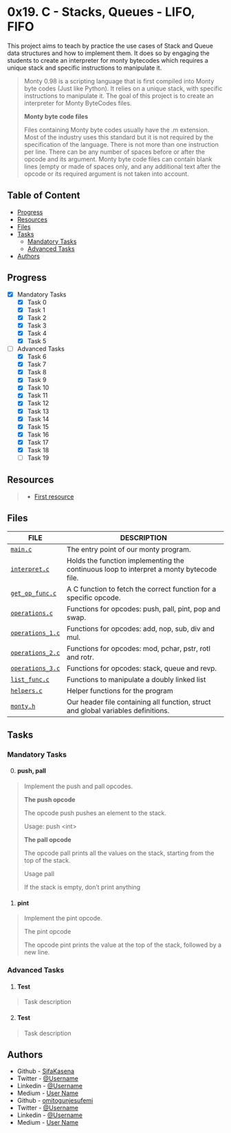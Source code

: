 # 0x19. C - Stacks, Queues - LIFO, FIFO
This project aims to teach by practice the use cases of Stack and Queue data structures and how to implement them.
It does so by engaging the students to create an interpreter for monty bytecodes which requires a unique stack and specific instructions to manipulate it.
>Monty 0.98 is a scripting language that is first compiled into Monty byte codes (Just like Python). It relies on a unique stack, with specific instructions to manipulate it. The goal of this project is to create an interpreter for Monty ByteCodes files.
>
>**Monty byte code files**
>
>Files containing Monty byte codes usually have the .m extension. Most of the industry uses this standard but it is not required by the specification of the language. There is not more than one instruction per line. There can be any number of spaces before or after the opcode and its argument.
>Monty byte code files can contain blank lines (empty or made of spaces only, and any additional text after the opcode or its required argument is not taken into account.

## Table of Content
- [Progress](#progress)
- [Resources](#resources)
- [Files](#files)
- [Tasks](#tasks)
  - [Mandatory Tasks](#mandatory-tasks)
  - [Advanced Tasks](#advanced-tasks)
- [Authors](#authors)

## Progress
- [x] Mandatory Tasks
  - [x] Task 0
  - [x] Task 1
  - [x] Task 2
  - [x] Task 3
  - [x] Task 4
  - [x] Task 5
- [ ] Advanced Tasks
  - [x] Task 6
  - [x] Task 7
  - [x] Task 8
  - [x] Task 9
  - [x] Task 10
  - [x] Task 11
  - [x] Task 12
  - [x] Task 13
  - [x] Task 14
  - [x] Task 15
  - [x] Task 16
  - [x] Task 17
  - [x] Task 18
  - [ ] Task 19

## Resources
> - [First resource]()

## Files

FILE | DESCRIPTION
--- | ---
[`main.c`](https://github.com/SifaKasena/monty/blob/main/main.c) | The entry point of our monty program.
[`interpret.c`](https://github.com/SifaKasena/monty/blob/main/interpret.c) | Holds the function implementing the continuous loop to interpret a monty bytecode file.
[`get_op_func.c`](https://github.com/SifaKasena/monty/blob/main/get_op_func.c) | A C function to fetch the correct function for a specific opcode.
[`operations.c`](https://github.com/SifaKasena/monty/blob/main/operations.c) | Functions for opcodes: push, pall, pint, pop and swap.
[`operations_1.c`](https://github.com/SifaKasena/monty/blob/main/operations_1.c) | Functions for opcodes: add, nop, sub, div and mul.
[`operations_2.c`](https://github.com/SifaKasena/monty/blob/main/operations_2.c) | Functions for opcodes: mod, pchar, pstr, rotl and rotr.
[`operations_3.c`](https://github.com/SifaKasena/monty/blob/main/operations_3.c) | Functions for opcodes: stack, queue and revp.
[`list_func.c`](https://github.com/SifaKasena/monty/blob/main/list_func.c) | Functions to manipulate a doubly linked list
[`helpers.c`](https://github.com/SifaKasena/monty/blob/main/helpers.c) | Helper functions for the program
[`monty.h`](https://github.com/SifaKasena/monty/blob/main/monty.h) | Our header file containing all function, struct and global variables definitions.

## Tasks
### Mandatory Tasks
0. #### push, pall
> Implement the push and pall opcodes.
>
>**The push opcode**
>
>The opcode push pushes an element to the stack.
>
>Usage: push \<int\>
>
>**The pall opcode**
>
>The opcode pall prints all the values on the stack, starting from the top of the stack.
>
>Usage pall
>
>If the stack is empty, don’t print anything

1. #### pint
>Implement the pint opcode.
>
>The pint opcode
>
>The opcode pint prints the value at the top of the stack, followed by a new line.

### Advanced Tasks
1. #### Test
> Task description

2. #### Test
> Task description

## Authors
- Github - [SifaKasena](https://github.com/SifaKasena)
- Twitter - [@Username]()
- Linkedin - [@Username]()
- Medium - [User Name]()
- Github - [omitogunjesufemi](https://github.com/omitogunjesufemi)
- Twitter - [@Username]()
- Linkedin - [@Username]()
- Medium - [User Name]()
